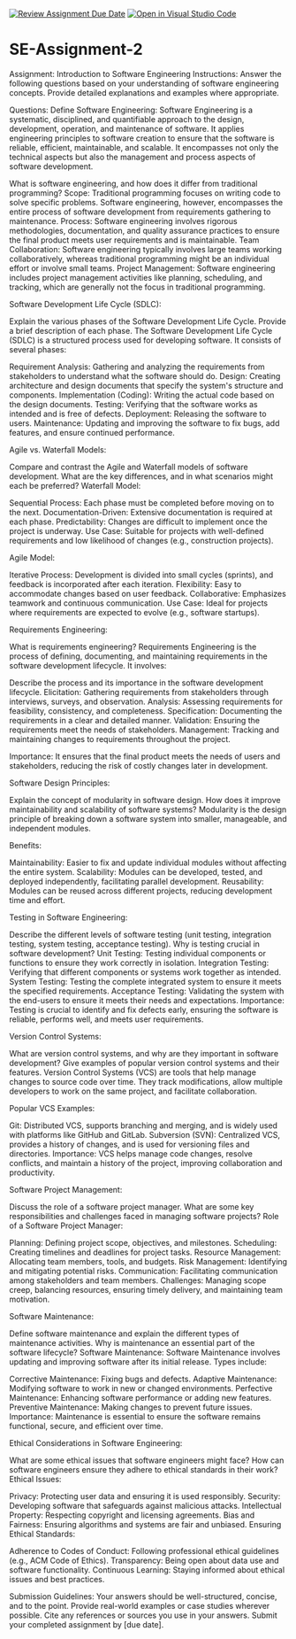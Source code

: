 [![Review Assignment Due Date](https://classroom.github.com/assets/deadline-readme-button-24ddc0f5d75046c5622901739e7c5dd533143b0c8e959d652212380cedb1ea36.svg)](https://classroom.github.com/a/-ucQIGTc)
[![Open in Visual Studio Code](https://classroom.github.com/assets/open-in-vscode-718a45dd9cf7e7f842a935f5ebbe5719a5e09af4491e668f4dbf3b35d5cca122.svg)](https://classroom.github.com/online_ide?assignment_repo_id=15190970&assignment_repo_type=AssignmentRepo)
# SE-Assignment-2
Assignment: Introduction to Software Engineering
Instructions:
Answer the following questions based on your understanding of software engineering concepts. Provide detailed explanations and examples where appropriate.

Questions:
Define Software Engineering:
Software Engineering is a systematic, disciplined, and quantifiable approach to the design, development, operation, and maintenance of software. It applies engineering principles to software creation to ensure that the software is reliable, efficient, maintainable, and scalable. It encompasses not only the technical aspects but also the management and process aspects of software development.


What is software engineering, and how does it differ from traditional programming?
Scope: Traditional programming focuses on writing code to solve specific problems. Software engineering, however, encompasses the entire process of software development from requirements gathering to maintenance.
Process: Software engineering involves rigorous methodologies, documentation, and quality assurance practices to ensure the final product meets user requirements and is maintainable.
Team Collaboration: Software engineering typically involves large teams working collaboratively, whereas traditional programming might be an individual effort or involve small teams.
Project Management: Software engineering includes project management activities like planning, scheduling, and tracking, which are generally not the focus in traditional programming.


Software Development Life Cycle (SDLC):

Explain the various phases of the Software Development Life Cycle. Provide a brief description of each phase.
The Software Development Life Cycle (SDLC) is a structured process used for developing software. It consists of several phases:

Requirement Analysis: Gathering and analyzing the requirements from stakeholders to understand what the software should do.
Design: Creating architecture and design documents that specify the system's structure and components.
Implementation (Coding): Writing the actual code based on the design documents.
Testing: Verifying that the software works as intended and is free of defects.
Deployment: Releasing the software to users.
Maintenance: Updating and improving the software to fix bugs, add features, and ensure continued performance.

Agile vs. Waterfall Models:

Compare and contrast the Agile and Waterfall models of software development. What are the key differences, and in what scenarios might each be preferred?
Waterfall Model:

Sequential Process: Each phase must be completed before moving on to the next.
Documentation-Driven: Extensive documentation is required at each phase.
Predictability: Changes are difficult to implement once the project is underway.
Use Case: Suitable for projects with well-defined requirements and low likelihood of changes (e.g., construction projects).

Agile Model:

Iterative Process: Development is divided into small cycles (sprints), and feedback is incorporated after each iteration.
Flexibility: Easy to accommodate changes based on user feedback.
Collaborative: Emphasizes teamwork and continuous communication.
Use Case: Ideal for projects where requirements are expected to evolve (e.g., software startups).

Requirements Engineering:

What is requirements engineering? 
Requirements Engineering is the process of defining, documenting, and maintaining requirements in the software development lifecycle. It involves:

Describe the process and its importance in the software development lifecycle.
Elicitation: Gathering requirements from stakeholders through interviews, surveys, and observation.
Analysis: Assessing requirements for feasibility, consistency, and completeness.
Specification: Documenting the requirements in a clear and detailed manner.
Validation: Ensuring the requirements meet the needs of stakeholders.
Management: Tracking and maintaining changes to requirements throughout the project.

Importance: It ensures that the final product meets the needs of users and stakeholders, reducing the risk of costly changes later in development.

Software Design Principles:

Explain the concept of modularity in software design. How does it improve maintainability and scalability of software systems?
Modularity is the design principle of breaking down a software system into smaller, manageable, and independent modules.

Benefits:

Maintainability: Easier to fix and update individual modules without affecting the entire system.
Scalability: Modules can be developed, tested, and deployed independently, facilitating parallel development.
Reusability: Modules can be reused across different projects, reducing development time and effort.

Testing in Software Engineering:

Describe the different levels of software testing (unit testing, integration testing, system testing, acceptance testing). Why is testing crucial in software development?
Unit Testing: Testing individual components or functions to ensure they work correctly in isolation.
Integration Testing: Verifying that different components or systems work together as intended.
System Testing: Testing the complete integrated system to ensure it meets the specified requirements.
Acceptance Testing: Validating the system with the end-users to ensure it meets their needs and expectations.
Importance: Testing is crucial to identify and fix defects early, ensuring the software is reliable, performs well, and meets user requirements.

Version Control Systems:

What are version control systems, and why are they important in software development? Give examples of popular version control systems and their features.
Version Control Systems (VCS) are tools that help manage changes to source code over time. They track modifications, allow multiple developers to work on the same project, and facilitate collaboration.

Popular VCS Examples:

Git: Distributed VCS, supports branching and merging, and is widely used with platforms like GitHub and GitLab.
Subversion (SVN): Centralized VCS, provides a history of changes, and is used for versioning files and directories.
Importance: VCS helps manage code changes, resolve conflicts, and maintain a history of the project, improving collaboration and productivity.

Software Project Management:

Discuss the role of a software project manager. What are some key responsibilities and challenges faced in managing software projects?
Role of a Software Project Manager:

Planning: Defining project scope, objectives, and milestones.
Scheduling: Creating timelines and deadlines for project tasks.
Resource Management: Allocating team members, tools, and budgets.
Risk Management: Identifying and mitigating potential risks.
Communication: Facilitating communication among stakeholders and team members.
Challenges: Managing scope creep, balancing resources, ensuring timely delivery, and maintaining team motivation.

Software Maintenance:

Define software maintenance and explain the different types of maintenance activities. Why is maintenance an essential part of the software lifecycle?
Software Maintenance:
Software Maintenance involves updating and improving software after its initial release. Types include:

Corrective Maintenance: Fixing bugs and defects.
Adaptive Maintenance: Modifying software to work in new or changed environments.
Perfective Maintenance: Enhancing software performance or adding new features.
Preventive Maintenance: Making changes to prevent future issues.
Importance: Maintenance is essential to ensure the software remains functional, secure, and efficient over time.

Ethical Considerations in Software Engineering:

What are some ethical issues that software engineers might face? How can software engineers ensure they adhere to ethical standards in their work?
Ethical Issues:

Privacy: Protecting user data and ensuring it is used responsibly.
Security: Developing software that safeguards against malicious attacks.
Intellectual Property: Respecting copyright and licensing agreements.
Bias and Fairness: Ensuring algorithms and systems are fair and unbiased.
Ensuring Ethical Standards:

Adherence to Codes of Conduct: Following professional ethical guidelines (e.g., ACM Code of Ethics).
Transparency: Being open about data use and software functionality.
Continuous Learning: Staying informed about ethical issues and best practices.

Submission Guidelines:
Your answers should be well-structured, concise, and to the point.
Provide real-world examples or case studies wherever possible.
Cite any references or sources you use in your answers.
Submit your completed assignment by [due date].
